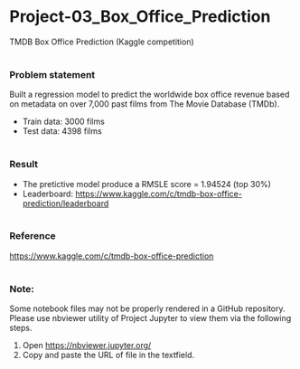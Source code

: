 # Project-03_Box_Office_Prediction
TMDB Box Office Prediction (Kaggle competition)
<br><br>

### Problem statement
Built a regression model to predict the worldwide box office revenue based on metadata on over 7,000 past films from The Movie Database (TMDb). 

- Train data: 3000 films
- Test data: 4398 films
<br><br>
### Result
- The pretictive model produce a RMSLE score = 1.94524 (top 30%)
- Leaderboard: https://www.kaggle.com/c/tmdb-box-office-prediction/leaderboard
<br><br>
### Reference
https://www.kaggle.com/c/tmdb-box-office-prediction 
<br><br>

### Note:
Some notebook files may not be properly rendered in a GitHub repository.<br>
Please use nbviewer utility of Project Jupyter to view them via the following steps.
1. Open https://nbviewer.jupyter.org/ 
2. Copy and paste the URL of file in the textfield.
